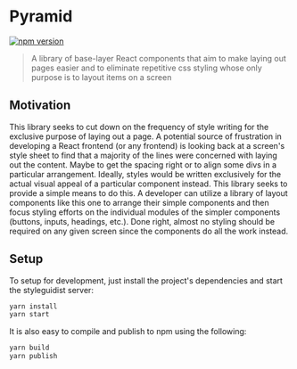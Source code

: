 # Pyramid
[![npm version](https://badge.fury.io/js/%40mipke%2Fpyramid.svg)](https://badge.fury.io/js/%40mipke%2Fpyramid)

>A library of base-layer React components that aim to make laying out pages easier and to eliminate repetitive 
>css styling whose only purpose is to layout items on a screen

## Motivation

This library seeks to cut down on the frequency of style writing for the exclusive purpose of laying out a page. 
A potential source of frustration in developing a React frontend (or any frontend) is looking back at a screen's 
style sheet to find that a majority of the lines were concerned with laying out the content. Maybe to get the spacing right 
or to align some divs in a particular arrangement. Ideally, styles would be written exclusively for 
the actual visual appeal of a particular component instead. This library seeks to provide a simple means to do this. 
A developer can utilize a library of layout components like this one to arrange their simple components and then
focus styling efforts on the individual modules of the simpler components (buttons, inputs, headings, etc.). Done right,
almost no styling should be required on any given screen since the components do all the work instead.

## Setup

To setup for development, just install the project's dependencies and start the styleguidist server:
```bash
yarn install
yarn start
```

It is also easy to compile and publish to npm using the following:
```bash
yarn build
yarn publish
```

